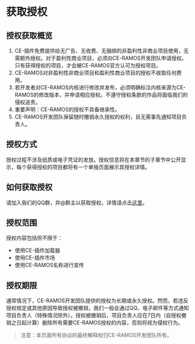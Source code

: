 # 获取授权
## 授权获取概览
1. CE-插件免费提供给无广告、无收费、无捆绑的非盈利性非商业项目使用，无需额外授权。对于盈利性商业项目，必须向CE-RAMOS开发团队申请授权。只有获得授权的项目，才会被CE-RAMOS官方认可为授权项目。
2. CE-RAMOS对非盈利性非商业项目和盈利性商业项目的授权不收取任何费用。
3. 若开发者对CE-RAMOS内核进行修改并发布，必须明确标注内核来源为CE-RAMOS的修改版本，并申请相应授权。不遵守授权条款的作品将面临我们的侵权追责。
4. 重要声明：CE-RAMOS的授权不具备继承性。
5. CE-RAMOS开发团队保留随时撤销永久授权的权利，且无需事先通知项目负责人。
## 授权方式
授权过程不涉及纸质或电子凭证的发放。授权信息将在本章节的子章节中公开显示，每个获得授权的项目都将有一个单独页面展示其授权详情。
## 如何获取授权
请加入我们的QQ群，并@群主以获取授权。详情请点击[这里](https://ce-ramos.cn/qqg.html)。
## 授权范围
授权内容包括但不限于：
- 使用CE-插件加载器
- 使用CE-插件市场
- 使用CE-RAMOS名称进行宣传
## 授权期限
通常情况下，CE-RAMOS开发团队提供的授权为长期或永久授权。然而，若违反授权规定或其他原因导致授权被撤销，我们一般会通过QQ、电子邮件等方式通知项目负责人（特殊情况除外）。授权被撤销后，项目负责人应在7日内（自授权撤销之日起计算）删除所有需要CE-RAMOS授权的内容，否则将视为侵权行为。
> 注意：本页面所有协议的最终解释权归CE-RAMOS开发团队所有。